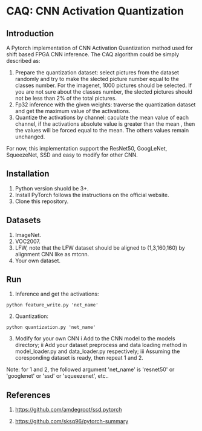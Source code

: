 # CAQ: CNN Activation Quantization

## Introduction

A Pytorch implementation of CNN Activation Quantization method used for shift based FPGA CNN inference. The CAQ algorithm could be simply described as: 

1. Prepare the quantization dataset: select pictures from the dataset randomly and try to make the slected picture number equal to the classes number. For the imagenet, 1000 pictures should be selected. If you are not sure about the classes number, the slected pictures should not be less than 2% of the total pictures. 
2. Fp32 inference with the given weights: traverse the quantization dataset and get the maximum value of the activations. 
3. Quantize the activations by channel: caculate the mean value of each channel, if the activations absolute value is greater than the mean , then the values will be forced equal to the mean. The others values remain unchanged. 

For now, this implementation support the ResNet50, GoogLeNet, SqueezeNet, SSD and easy to modify for other CNN.

## Installation

1. Python version shuold be 3+. 
2. Install PyTorch follows the instructions on the official website. 
3.  Clone this repository. 

## Datasets

1. ImageNet.
2. VOC2007.
3. LFW, note that the LFW dataset should be aligned to (1,3,160,160) by alignment CNN like as mtcnn.
4. Your own dataset.

## Run

1. Inference and get the activations:


```
python feature_write.py 'net_name'
```

2. Quantization:  

```
python quantization.py 'net_name'
```

3. Modify for your own CNN
   i  Add to the CNN model to the models directory;
   ii Add your dataset preprocess and data loading method in model_loader.py and data_loader.py respectively;
   iii Assuming the coresponding dataset is ready, then repeat 1 and 2.

Note: for 1 and 2, the followed argument 'net_name' is 'resnet50' or  'googlenet' or 'ssd' or 'squeezenet', etc..

## References

1. https://github.com/amdegroot/ssd.pytorch 

2. https://github.com/sksq96/pytorch-summary
